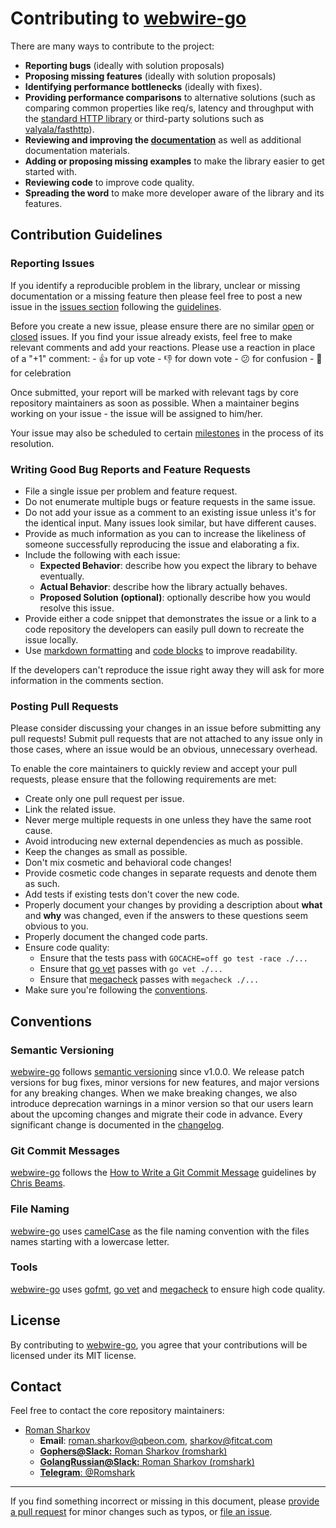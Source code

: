 # Contributing to [webwire-go](https://github.com/qbeon/webwire-go)

There are many ways to contribute to the project:
- **Reporting bugs** (ideally with solution proposals)
- **Proposing missing features** (ideally with solution proposals)
- **Identifying performance bottlenecks** (ideally with fixes).
- **Providing performance comparisons** to alternative solutions
	(such as comparing common properties like req/s, latency and throughput
	with the [standard HTTP library](https://golang.org/pkg/net/http/)
	or third-party solutions such as [valyala/fasthttp](https://github.com/valyala/fasthttp)).
- **Reviewing and improving the [documentation](https://godoc.org/github.com/qbeon/webwire-go)**
	as well as additional documentation materials.
- **Adding or proposing missing examples** to make the library easier to get started with.
- **Reviewing code** to improve code quality.
- **Spreading the word** to make more developer aware of the library and its features.


## Contribution Guidelines

### Reporting Issues
If you identify a reproducible problem in the library, unclear or missing documentation or a missing feature
then please feel free to post a new issue in the [issues section](https://github.com/qbeon/webwire-go/issues)
following the [guidelines](#writing-good-bug-reports-and-feature-requests).

Before you create a new issue, please ensure there are no similar
[open](https://github.com/qbeon/webwire-go/issues?q=is%3Aissue+is%3Aopen+)
or [closed](https://github.com/qbeon/webwire-go/issues?q=is%3Aissue+is%3Aclosed+) issues.
If you find your issue already exists, feel free to make relevant comments and add your reactions.
Please use a reaction in place of a "+1" comment:
	- 👍 for up vote
	- 👎 for down vote
	- 😕 for confusion
	- 🎉 for celebration

Once submitted, your report will be marked with relevant tags by core repository maintainers as soon as possible.
When a maintainer begins working on your issue - the issue will be assigned to him/her.

Your issue may also be scheduled to certain [milestones](https://github.com/qbeon/webwire-go/milestones)
in the process of its resolution.

### Writing Good Bug Reports and Feature Requests
- File a single issue per problem and feature request.
- Do not enumerate multiple bugs or feature requests in the same issue.
- Do not add your issue as a comment to an existing issue unless it's for the identical input.
	 Many issues look similar, but have different causes.
- Provide as much information as you can to increase the likeliness
	of someone successfully reproducing the issue and elaborating a fix.
- Include the following with each issue:
	- **Expected Behavior**: describe how you expect the library to behave eventually.
	- **Actual Behavior**: describe how the library actually behaves.
	- **Proposed Solution (optional)**: optionally describe how you would resolve this issue.
- Provide either a code snippet that demonstrates the issue or a link to a code repository
	the developers can easily pull down to recreate the issue locally.
- Use [markdown formatting](https://github.com/adam-p/markdown-here/wiki/Markdown-Cheatsheet)
	and [code blocks](https://github.com/adam-p/markdown-here/wiki/Markdown-Cheatsheet#code-and-syntax-highlighting)
	to improve readability.

If the developers can't reproduce the issue right away they will ask for more information in the comments section.

### Posting Pull Requests
Please consider discussing your changes in an issue before submitting any pull requests!
Submit pull requests that are not attached to any issue only in those cases,
where an issue would be an obvious, unnecessary overhead.

To enable the core maintainers to quickly review and accept your pull requests,
please ensure that the following requirements are met:
- Create only one pull request per issue.
- Link the related issue.
- Never merge multiple requests in one unless they have the same root cause.
- Avoid introducing new external dependencies as much as possible.
- Keep the changes as small as possible.
- Don't mix cosmetic and behavioral code changes!
- Provide cosmetic code changes in separate requests and denote them as such.
- Add tests if existing tests don't cover the new code.
- Properly document your changes by providing a description about **what** and **why** was changed,
	even if the answers to these questions seem obvious to you.
- Properly document the changed code parts.
- Ensure code quality:
	- Ensure that the tests pass with `GOCACHE=off go test -race ./...`
	- Ensure that [go vet](https://golang.org/cmd/vet/) passes with `go vet ./...`
	- Ensure that [megacheck](https://github.com/dominikh/go-tools/tree/master/cmd/megacheck)
		passes with `megacheck ./...`
- Make sure you're following the [conventions](#conventions).


## Conventions
### Semantic Versioning
[webwire-go](https://github.com/qbeon/webwire-go) follows [semantic versioning](https://semver.org/) since v1.0.0.
We release patch versions for bug fixes, minor versions for new features,
and major versions for any breaking changes.
When we make breaking changes, we also introduce deprecation warnings in a minor version
so that our users learn about the upcoming changes and migrate their code in advance.
Every significant change is documented in the
[changelog](https://github.com/qbeon/webwire-go/blob/master/CHANGELOG.md).

### Git Commit Messages
[webwire-go](https://github.com/qbeon/webwire-go) follows the
[How to Write a Git Commit Message](https://chris.beams.io/posts/git-commit/) guidelines
by [Chris Beams](https://github.com/cbeams).

### File Naming
[webwire-go](https://github.com/qbeon/webwire-go) uses [camelCase](https://en.wikipedia.org/wiki/Camel_case)
as the file naming convention with the files names starting with a lowercase letter.

### Tools
[webwire-go](https://github.com/qbeon/webwire-go) uses [gofmt](https://golang.org/cmd/gofmt/),
[go vet](https://golang.org/cmd/vet/) and [megacheck](https://github.com/dominikh/go-tools/tree/master/cmd/megacheck)
to ensure high code quality.


## License
By contributing to [webwire-go](https://github.com/qbeon/webwire-go),
you agree that your contributions will be licensed under its MIT license.


## Contact
Feel free to contact the core repository maintainers:
- [Roman Sharkov](https://github.com/romshark)
	- **Email**: [roman.sharkov@qbeon.com](mailto:roman.sharkov@qbeon.com), [sharkov@fitcat.com](mailto:sharkov@fitcat.pro)
	- [**Gophers@Slack:** Roman Sharkov (romshark)](https://gophers.slack.com)
	- [**GolangRussian@Slack:** Roman Sharkov (romshark)](https://golang-ru.slack.com)
	- [**Telegram**: @Romshark](t.me/Romshark)
----

If you find something incorrect or missing in this document,
please [provide a pull request](#posting-pull-requests) for minor changes such as typos, or [file an issue](#reporting-issues).

